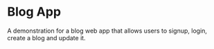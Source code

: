 # Blog App
 
A demonstration for a blog web app that allows users to signup, login, create a blog and update it. 
